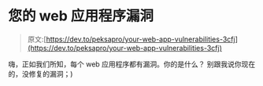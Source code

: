 # 您的 web 应用程序漏洞

> 原文:[https://dev.to/peksapro/your-web-app-vulnerabilities-3cfj](https://dev.to/peksapro/your-web-app-vulnerabilities-3cfj)

嗨，正如我们所知，每个 web 应用程序都有漏洞。你的是什么？
别跟我说你现在的，没修复的漏洞；)